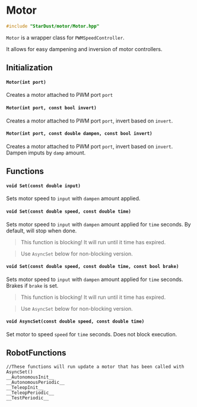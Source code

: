 # Motor

```cpp
#include "StarDust/motor/Motor.hpp"
```

`Motor` is a wrapper class for `PWMSpeedController`.

It allows for easy dampening and inversion of motor controllers.

## Initialization

#### `Motor(int port)`

Creates a motor attached to PWM port `port`

#### `Motor(int port, const bool invert)`

Creates a motor attached to PWM port `port`, invert based on `invert`.

#### `Motor(int port, const double dampen, const bool invert)`

Creates a motor attached to PWM port `port`, invert based on `invert`. Dampen imputs by `damp` amount.

## Functions

#### `void Set(const double input)`

Sets motor speed to `input` with `dampen` amount applied.

#### `void Set(const double speed, const double time)`

Sets motor speed to `input` with `dampen` amount applied for `time` seconds. By default, will stop when done.

> This function is blocking! It will run until it time has expired.

> Use `AsyncSet` below for non-blocking version.

#### `void Set(const double speed, const double time, const bool brake)`

Sets motor speed to `input` with `dampen` amount applied for `time` seconds. Brakes if `brake` is set.

> This function is blocking! It will run until it time has expired.

> Use `AsyncSet` below for non-blocking version.

#### `void AsyncSet(const double speed, const double time)`

Set motor to speed `speed` for `time` seconds. Does not block execution.

## RobotFunctions

```
//These functions will run update a motor that has been called with AsyncSet()
__AutonomousInit__
__AutonomousPeriodic__
__TeleopInit__
__TeleopPeriodic__
__TestPeriodic__
```